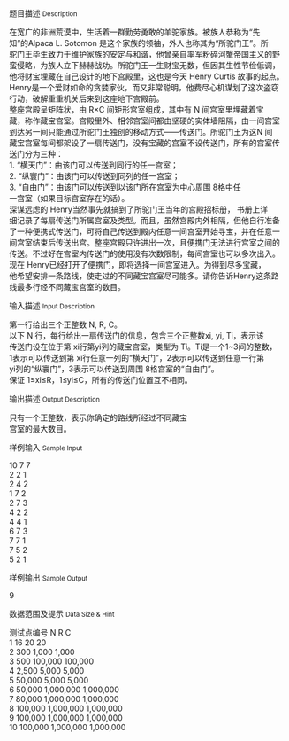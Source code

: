 <div class="panel panel-default">
<div class="area-title">
<span>
题目描述
<small>Description</small>
</span></div>
<div class="panel-body">

<p>在宽广的非洲荒漠中，生活着一群勤劳勇敢的羊驼家族。被族人恭称为“先<br>知”的Alpaca L. Sotomon 是这个家族的领袖，外人也称其为“所驼门王”。所<br>驼门王毕生致力于维护家族的安定与和谐，他曾亲自率军粉碎河蟹帝国主义的野<br>蛮侵略，为族人立下赫赫战功。所驼门王一生财宝无数，但因其生性节俭低调，<br>他将财宝埋藏在自己设计的地下宫殿里，这也是今天 Henry Curtis 故事的起点。<br>Henry是一个爱财如命的贪婪家伙，而又非常聪明，他费尽心机谋划了这次盗窃<br>行动，破解重重机关后来到这座地下宫殿前。 <br>整座宫殿呈矩阵状，由 R×C 间矩形宫室组成，其中有 N 间宫室里埋藏着宝<br>藏，称作藏宝宫室。宫殿里外、相邻宫室间都由坚硬的实体墙阻隔，由一间宫室<br>到达另一间只能通过所驼门王独创的移动方式——传送门。所驼门王为这N 间<br>藏宝宫室每间都架设了一扇传送门，没有宝藏的宫室不设传送门，所有的宫室传<br>送门分为三种： <br>1. “横天门”：由该门可以传送到同行的任一宫室； <br>2. “纵寰门”：由该门可以传送到同列的任一宫室； <br>3. “自由门”：由该门可以传送到以该门所在宫室为中心周围 8格中任<br>一宫室（如果目标宫室存在的话）。 <br>深谋远虑的 Henry当然事先就搞到了所驼门王当年的宫殿招标册， 书册上详<br>细记录了每扇传送门所属宫室及类型。而且，虽然宫殿内外相隔，但他自行准备<br>了一种便携式传送门，可将自己传送到殿内任意一间宫室开始寻宝，并在任意一<br>间宫室结束后传送出宫。整座宫殿只许进出一次，且便携门无法进行宫室之间的<br>传送。不过好在宫室内传送门的使用没有次数限制，每间宫室也可以多次出入。 <br>现在 Henry已经打开了便携门，即将选择一间宫室进入。为得到尽多宝藏，<br>他希望安排一条路线，使走过的不同藏宝宫室尽可能多。请你告诉Henry这条路<br>线最多行经不同藏宝宫室的数目。</p>

</div>
</div>

<div class="panel panel-default">
<div class="area-title">
<span>
输入描述
<small>Input Description</small>
</span></div>
<div class="panel-body">
<p>第一行给出三个正整数 N, R, C。 <br>以下 N 行，每行给出一扇传送门的信息，包含三个正整数xi, yi, Ti，表示该<br>传送门设在位于第 xi行第yi列的藏宝宫室，类型为 Ti。Ti是一个1~3间的整数，<br>1表示可以传送到第 xi行任意一列的“横天门”，2表示可以传送到任意一行第<br>yi列的“纵寰门”，3表示可以传送到周围 8格宫室的“自由门”。 <br>保证 1≤xi≤R，1≤yi≤C，所有的传送门位置互不相同。</p>

</div>
</div>
<div  class="panel panel-default">
<div class="area-title">
<span>
输出描述
<small>Output Description</small>
</span></div>
<div class="panel-body">

<p>只有一个正整数，表示你确定的路线所经过不同藏宝<br />宫室的最大数目。</p>

</div>
</div>


<div class="panel panel-default">
<div class="area-title">
<span>
样例输入
<small>Sample Input</small>
</span></div>
<div class="panel-body">
<p>10 7 7 <br>2 2 1 <br>2 4 2 <br>1 7 2 <br>2 7 3 <br>4 2 2 <br>4 4 1 <br>6 7 3 <br>7 7 1 <br>7 5 2 <br>5 2 1</p>

</div>
</div>

<div class="panel panel-default">
<div class="area-title">
<span>
样例输出
<small>Sample Output</small>
</span></div>
<div class="panel-body">
<p>9</p>

</div>
</div>

<div class="panel panel-default">
<div class="area-title">
<span>
数据范围及提示
<small>Data Size & Hint</small>
</span></div>
<div class="panel-body">
<p>测试点编号 N R C <br>1 16 20 20 <br>2 300 1,000 1,000 <br>3 500 100,000 100,000 <br>4 2,500 5,000 5,000 <br>5 50,000 5,000 5,000 <br>6 50,000 1,000,000 1,000,000 <br>7 80,000 1,000,000 1,000,000 <br>8 100,000 1,000,000 1,000,000 <br>9 100,000 1,000,000 1,000,000 <br>10 100,000 1,000,000 1,000,000</p>
</div>
</div>